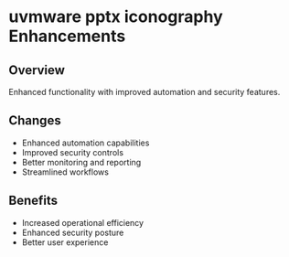 # uvmware pptx iconography Enhancements

## Overview
Enhanced functionality with improved automation and security features.

## Changes
- Enhanced automation capabilities
- Improved security controls
- Better monitoring and reporting
- Streamlined workflows

## Benefits
- Increased operational efficiency
- Enhanced security posture
- Better user experience
